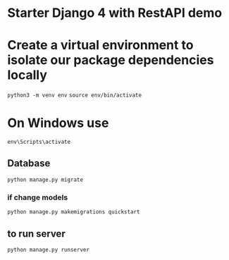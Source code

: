 # Starter Django 4 with RestAPI demo


# Create a virtual environment to isolate our package dependencies locally
`python3 -m venv env`
`source env/bin/activate`  

# On Windows use 
`env\Scripts\activate`


## Database
`python manage.py migrate`

### if change models
`python manage.py makemigrations quickstart`

## to run server
`python manage.py runserver`